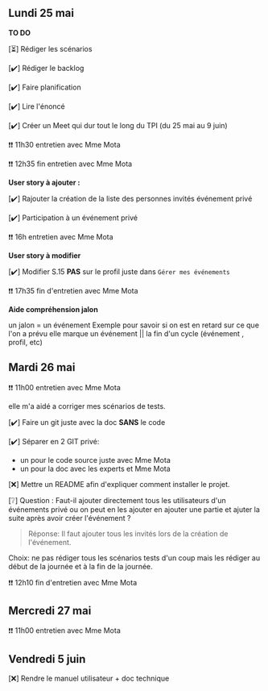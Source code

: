 ## Lundi 25 mai

__TO DO__

[⏳] Rédiger les scénarios

[✔️] Rédiger le backlog

[✔️] Faire planification

[✔️] Lire l'énoncé

[✔️] Créer un Meet qui dur tout le long du TPI (du 25 mai au 9 juin)



❗❗ 11h30 entretien avec Mme Mota



❗❗ 12h35 fin entretien avec Mme Mota



__User story à ajouter :__

[✔️] Rajouter la création de la liste des personnes invités événement privé

[✔️] Participation à un événement privé



❗❗ 16h entretien avec Mme Mota



__User story à modifier__

[✔️] Modifier S.15 __PAS__ sur le profil juste dans `Gérer mes événements` 


❗❗ 17h35 fin d'entretien avec Mme Mota

__Aide compréhension jalon__

un jalon = un événement
Exemple pour savoir si on est en retard sur ce que l'on a prévu
elle marque un événement || la fin d'un cycle (événement , profil, etc)

## Mardi 26 mai

❗❗ 11h00 entretien avec Mme Mota

elle m'a aidé a corriger mes scénarios de tests.

[✔️] Faire un git juste avec la doc __SANS__ le code

[✔️] Séparer en 2 GIT privé:

* un pour le code source juste avec Mme Mota
*  un pour la doc avec les experts et Mme Mota

[❌] Mettre un README afin d'expliquer comment installer le projet.


[❔] Question : Faut-il ajouter directement tous les utilisateurs d'un événements privé ou on peut en les ajouter en ajouter une partie et ajuter la suite après avoir créer l'événement ?

> Réponse: Il faut ajouter tous les invités lors de la création de l'événement.

Choix: ne pas rédiger tous les scénarios tests d'un coup mais les rédiger au début de la journée et à la fin de la journée.

❗❗ 12h10 fin d'entretien avec Mme Mota


## Mercredi 27 mai

❗❗ 11h00 entretien avec Mme Mota



## Vendredi 5 juin

[❌] Rendre le manuel utilisateur + doc technique